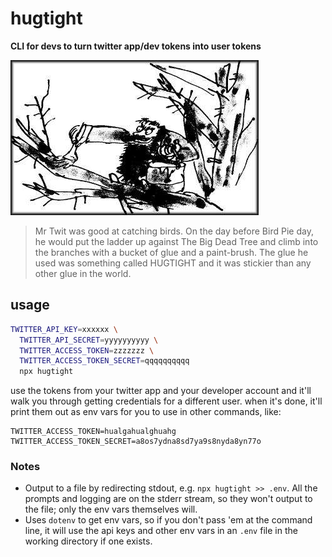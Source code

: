 # hugtight

**CLI for devs to turn twitter app/dev tokens into user tokens**

![hugtight](img/mr_twit.jpg)

> Mr Twit was good at catching birds. On the day before Bird Pie day, he would put the ladder up against The Big Dead Tree and climb into the branches with a bucket of glue and a paint-brush. The glue he used was something called HUGTIGHT and it was stickier than any other glue in the world.

## usage

```sh
TWITTER_API_KEY=xxxxxx \
  TWITTER_API_SECRET=yyyyyyyyyy \
  TWITTER_ACCESS_TOKEN=zzzzzzz \
  TWITTER_ACCESS_TOKEN_SECRET=qqqqqqqqqq
  npx hugtight
```

use the tokens from your twitter app and your developer account and it'll walk you through getting credentials for a different user. when it's done, it'll print them out as env vars for you to use in other commands, like:

```
TWITTER_ACCESS_TOKEN=hualgahualghuahg
TWITTER_ACCESS_TOKEN_SECRET=a8os7ydna8sd7ya9s8nyda8yn77o
```

### Notes

- Output to a file by redirecting stdout, e.g. `npx hugtight >> .env`. All the prompts and logging are on the stderr stream, so they won't output to the file; only the env vars themselves will.
- Uses `dotenv` to get env vars, so if you don't pass 'em at the command line, it will use the api keys and other env vars in an `.env` file in the working directory if one exists.
